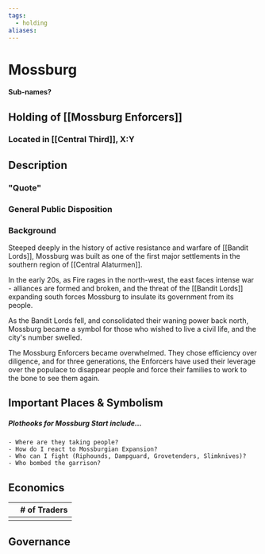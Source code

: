 ```yaml
---
tags:
  - holding
aliases:
---
```

# Mossburg
#### Sub-names?
## Holding of [[Mossburg Enforcers]]
### Located in [[Central Third]], X:Y
## Description
### "Quote"

### General Public Disposition

### Background
Steeped deeply in the history of active resistance and warfare of [[Bandit Lords]], Mossburg was built as one of the first major settlements in the southern region of [[Central Alaturmen]]. 

In the early 20s, as Fire rages in the north-west, the east faces intense war - alliances are formed and broken, and the threat of the [[Bandit Lords]] expanding south forces Mossburg to insulate its government from its people.

As the Bandit Lords fell, and consolidated their waning power back north, Mossburg became a symbol for those who wished to live a civil life, and the city's number swelled.

The Mossburg Enforcers became overwhelmed. They chose efficiency over diligence, and for three generations, the Enforcers have used their leverage over the populace to disappear people and force their families to work to the bone to see them again.

## Important Places & Symbolism
##### Plothooks for Mossburg Start include...
	- Where are they taking people?
	- How do I react to Mossburgian Expansion?
	- Who can I fight (Riphounds, Dampguard, Grovetenders, Slimknives)?
	- Who bombed the garrison?
## Economics
|     | # of Traders |
| --- | ------------ |
|     |              |

## Governance